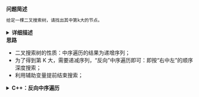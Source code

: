 <!-- Tag: 二叉树、dfs -->

<summary><b>问题简述</b></summary>

```txt
给定一棵二叉搜索树，请找出其中第k大的节点。
```

<details><summary><b>详细描述</b></summary>

```txt
给定一棵二叉搜索树，请找出其中第k大的节点。

示例 1:
    输入: root = [3,1,4,null,2], k = 1
     3
    / \
   1   4
    \
     2
    输出: 4
示例 2:
    输入: root = [5,3,6,2,4,null,null,1], k = 3
        5
       / \
      3   6
     / \
    2   4
   /
  1
    输出: 4

限制：
    1 ≤ k ≤ 二叉搜索树元素个数

来源：力扣（LeetCode）
链接：https://leetcode-cn.com/problems/er-cha-sou-suo-shu-de-di-kda-jie-dian-lcof
著作权归领扣网络所有。商业转载请联系官方授权，非商业转载请注明出处。
```

<!-- <div align="center"><img src="./_assets/xxx.png" height="300" /></div> -->

</details>


<summary><b>思路</b></summary>

- 二叉搜索树的性质：中序遍历的结果为递增序列；
- 为了得到第 K 大，需要递减序列，“反向”中序遍历即可：即按“右中左”的顺序深度搜索；
- 利用辅助变量提前结束搜索；


<details><summary><b>C++：反向中序遍历</b></summary>

```cpp
/**
 * Definition for a binary tree node.
 * struct TreeNode {
 *     int val;
 *     TreeNode *left;
 *     TreeNode *right;
 *     TreeNode(int x) : val(x), left(NULL), right(NULL) {}
 * };
 */
class Solution {
    int k;
    int ret;
public:
    int kthLargest(TreeNode* root, int k) {
        this->k = k;
        inOrder(root);
        return this->ret;
    }

    void inOrder(TreeNode* node) {
        if (node == nullptr) return;

        inOrder(node->right);  // 先遍历右子树
        if (this->k == 0) return;
        this->k -= 1;
        if (this->k == 0) this->ret = node->val;
        inOrder(node->left);
    }
};
```

</details>

